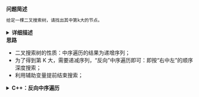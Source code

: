 <!-- Tag: 二叉树、dfs -->

<summary><b>问题简述</b></summary>

```txt
给定一棵二叉搜索树，请找出其中第k大的节点。
```

<details><summary><b>详细描述</b></summary>

```txt
给定一棵二叉搜索树，请找出其中第k大的节点。

示例 1:
    输入: root = [3,1,4,null,2], k = 1
     3
    / \
   1   4
    \
     2
    输出: 4
示例 2:
    输入: root = [5,3,6,2,4,null,null,1], k = 3
        5
       / \
      3   6
     / \
    2   4
   /
  1
    输出: 4

限制：
    1 ≤ k ≤ 二叉搜索树元素个数

来源：力扣（LeetCode）
链接：https://leetcode-cn.com/problems/er-cha-sou-suo-shu-de-di-kda-jie-dian-lcof
著作权归领扣网络所有。商业转载请联系官方授权，非商业转载请注明出处。
```

<!-- <div align="center"><img src="./_assets/xxx.png" height="300" /></div> -->

</details>


<summary><b>思路</b></summary>

- 二叉搜索树的性质：中序遍历的结果为递增序列；
- 为了得到第 K 大，需要递减序列，“反向”中序遍历即可：即按“右中左”的顺序深度搜索；
- 利用辅助变量提前结束搜索；


<details><summary><b>C++：反向中序遍历</b></summary>

```cpp
/**
 * Definition for a binary tree node.
 * struct TreeNode {
 *     int val;
 *     TreeNode *left;
 *     TreeNode *right;
 *     TreeNode(int x) : val(x), left(NULL), right(NULL) {}
 * };
 */
class Solution {
    int k;
    int ret;
public:
    int kthLargest(TreeNode* root, int k) {
        this->k = k;
        inOrder(root);
        return this->ret;
    }

    void inOrder(TreeNode* node) {
        if (node == nullptr) return;

        inOrder(node->right);  // 先遍历右子树
        if (this->k == 0) return;
        this->k -= 1;
        if (this->k == 0) this->ret = node->val;
        inOrder(node->left);
    }
};
```

</details>

